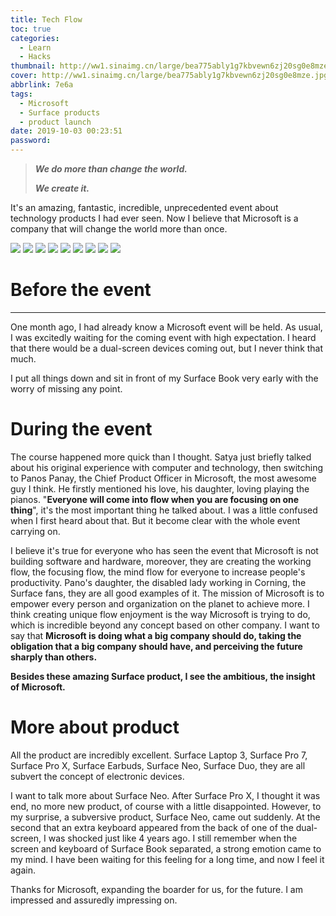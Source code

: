 ```yaml
---
title: Tech Flow
toc: true
categories:
  - Learn
  - Hacks
thumbnail: http://ww1.sinaimg.cn/large/bea775ably1g7kbvewn6zj20sg0e8mze.jpg
cover: http://ww1.sinaimg.cn/large/bea775ably1g7kbvewn6zj20sg0e8mze.jpg
abbrlink: 7e6a
tags:
  - Microsoft
  - Surface products
  - product launch
date: 2019-10-03 00:23:51
password:
---
```


<div id="binft"></div>
  <script>
    var binft = function (r) {
      function t() {
        return b[Math.floor(Math.random() * b.length)]
      }  
      function e() {
        return String.fromCharCode(94 * Math.random() + 33)
      }
      function n(r) {
        for (var n = document.createDocumentFragment(), i = 0; r > i; i++) {
          var l = document.createElement("span");
          l.textContent = e(), l.style.color = t(), n.appendChild(l)
        }
        return n
      }
      function i() {
        var t = o[c.skillI];
        c.step ? c.step-- : (c.step = g, c.prefixP < l.length ? (c.prefixP >= 0 && (c.text += l[c.prefixP]), c.prefixP++) : "forward" === c.direction ? c.skillP < t.length ? (c.text += t[c.skillP], c.skillP++) : c.delay ? c.delay-- : (c.direction = "backward", c.delay = a) : c.skillP > 0 ? (c.text = c.text.slice(0, -1), c.skillP--) : (c.skillI = (c.skillI + 1) % o.length, c.direction = "forward")), r.textContent = c.text, r.appendChild(n(c.prefixP < l.length ? Math.min(s, s + c.prefixP) : Math.min(s, t.length - c.skillP))), setTimeout(i, d)
      }
      var l = "",
      o = ["We do more than change the world. We create it."].map(function (r) {
      return r + ""
      }),
      a = 2,
      g = 1,
      s = 5,
      d = 75,
      b = ["rgb(110,64,170)", "rgb(150,61,179)", "rgb(191,60,175)", "rgb(228,65,157)", "rgb(254,75,131)", "rgb(255,94,99)", "rgb(255,120,71)", "rgb(251,150,51)", "rgb(226,183,47)", "rgb(198,214,60)", "rgb(175,240,91)", "rgb(127,246,88)", "rgb(82,246,103)", "rgb(48,239,130)", "rgb(29,223,163)", "rgb(26,199,194)", "rgb(35,171,216)", "rgb(54,140,225)", "rgb(76,110,219)", "rgb(96,84,200)"],
      c = {
        text: "",
        prefixP: -s,
        skillI: 0,
        skillP: 0,
        direction: "forward",
        delay: a,
        step: g
      };
      i()
      };
      binft(document.getElementById('binft'));
  </script>



> ***We do more than change the world.***
>
> ***We create it.***

It's an amazing, fantastic, incredible, unprecedented event about technology products I had ever seen. Now I believe that Microsoft is a company that will change the world more than once.

<div class="justified-gallery">

![](http://ww1.sinaimg.cn/large/bea775ably1g7kcmd330wj20k80c8dg4.jpg)
![](http://ww1.sinaimg.cn/large/bea775ably1g7kcmdflf7j21hw1hw1kx.jpg)
![](http://ww1.sinaimg.cn/large/bea775ably1g7kcmd4sylj21kw0w0ac3.jpg)
![](http://ww1.sinaimg.cn/large/bea775ably1g7kcmd55szj20yn0in76p.jpg)
![](http://ww1.sinaimg.cn/large/bea775ably1g7kcmd3uh6j20u00gwjrp.jpg)
![](http://ww1.sinaimg.cn/large/bea775ably1g7kcmd3z5lj20k00b90sy.jpg)
![](http://ww1.sinaimg.cn/large/bea775ably1g7kcmd3z2ij20j60j6q3h.jpg)
![](http://ww1.sinaimg.cn/large/bea775ably1g7kcmd64nmj20k00k0gm2.jpg)
![](http://ww1.sinaimg.cn/large/bea775ably1g7kcmd7se6j20k00k0wf3.jpg)

</div>

<!--more-->



# Before the event

---

One month ago, I had already know a Microsoft event will be held. As usual, I was excitedly waiting for the coming event with high expectation. I heard that there would be a dual-screen devices coming out, but I never think that much.

I put all things down and sit in front of my Surface Book very early with the worry of missing any point.

# During the event

The course happened more quick than I thought. Satya just briefly talked about his original experience with computer and technology, then switching to Panos Panay, the Chief Product Officer in Microsoft, the most awesome guy I think. He firstly mentioned his love, his daughter, loving playing the pianos. "**Everyone will come into flow when you are focusing on one thing**", it's the most important thing he talked about. I was a little confused when I first heard about that. But it become clear with the whole event carrying on. 

I believe it's true for everyone who has seen the event that Microsoft is not building software and hardware, moreover, they are creating the working flow, the focusing flow, the mind flow for everyone to increase people's productivity. Pano's daughter, the disabled lady working in Corning, the Surface fans, they are all good examples of it. The mission of Microsoft is to empower every person and organization on the planet to achieve more. I think creating unique flow enjoyment is the way Microsoft is trying to do, which is incredible beyond any concept based on other company. I want to say that **Microsoft is doing what a big company should do, taking the obligation that a big company should have, and perceiving the future sharply than others.** 

**Besides these amazing Surface product, I see the ambitious, the insight  of Microsoft.**

# More about product

All the product are incredibly excellent. Surface Laptop 3, Surface Pro 7, Surface Pro X, Surface Earbuds, Surface Neo, Surface Duo, they are all subvert the concept of electronic devices.

I want to talk more about Surface Neo. After Surface Pro X, I thought it was end, no more new product, of course with a little disappointed. However, to my surprise, a subversive product, Surface Neo, came out suddenly. At the second that an extra keyboard appeared from the back of one of the dual-screen, I was shocked just like 4 years ago. I still remember when the screen and keyboard of Surface Book separated, a strong emotion came to my mind. I have been waiting for this feeling for a long time, and now I feel it again.

Thanks for Microsoft, expanding the boarder for us, for the future. I am impressed and assuredly impressing on.

